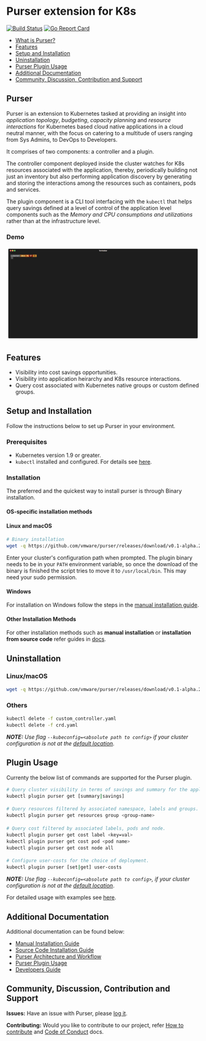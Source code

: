 # Purser extension for K8s

[![Build Status](https://travis-ci.org/vmware/purser.svg?branch=master)](https://travis-ci.org/vmware/purser) [![Go Report Card](https://goreportcard.com/badge/github.com/vmware/purser)](https://goreportcard.com/report/github.com/vmware/purser)

- [What is Purser?](#purser)
- [Features](#features)
- [Setup and Installation](#setup-and-installation)
- [Uninstallation](#uninstallation)
- [Purser Plugin Usage](#plugin-usage)
- [Additional Documentation](#additional-documentation)
- [Community, Discussion, Contribution and Support](#community-discussion-contribution-and-support)

## Purser

Purser is an extension to Kubernetes tasked at providing an insight into *application topology*, *budgeting*, *capacity planning* and *resource interactions* for Kubernetes based cloud native applications in a cloud neutral manner, with the focus on catering to a multitude of users ranging from Sys Admins, to DevOps to Developers.

It comprises of two components: a controller and a plugin.  

The controller component deployed inside the cluster watches for K8s resources associated with the application, thereby, periodically building not just an inventory but also performing application discovery by generating and storing the interactions among the resources such as containers, pods and services.

The plugin component is a CLI tool interfacing with the `kubectl` that helps query savings defined at a level of control of the application level components such as the _Memory and CPU consumptions and utilizations_ rather than at the infrastructure level.

### Demo

![demo](/docs/img/example.gif)

## Features

- Visibility into cost savings opportunities.
- Visibility into application heirarchy and K8s resource interactions.
- Query cost associated with Kubernetes native groups or custom defined groups.

## Setup and Installation

Follow the instructions below to set up Purser in your environment.  

### Prerequisites

- Kubernetes version 1.9 or greater.
- `kubectl` installed and configured. For details see [here](https://kubernetes.io/docs/tasks/tools/install-kubectl/).

### Installation

The preferred and the quickest way to install purser is through Binary installation.

#### OS-specific installation methods

#### Linux and macOS

``` bash
# Binary installation
wget -q https://github.com/vmware/purser/releases/download/v0.1-alpha.2/purser-install.sh && sh purser-install.sh
```

Enter your cluster's configuration path when prompted. The plugin binary needs to be in your `PATH` environment variable, so once the download of the binary is finished the script tries to move it to `/usr/local/bin`. This may need your sudo permission.

#### Windows

For installation on Windows follow the steps in the [manual installation guide](./docs/manualInstallation.md).

#### Other Installation Methods

For other installation methods such as **manual installation** or **installation from source code** refer guides in [docs](./docs).

## Uninstallation

### Linux/macOS

``` bash
wget -q https://github.com/vmware/purser/releases/download/v0.1-alpha.2/purser-uninstall.sh && sh purser-uninstall.sh
```

### Others

``` bash
kubectl delete -f custom_controller.yaml
kubectl delete -f crd.yaml
```

_**NOTE:** Use flag `--kubeconfig=<absolute path to config>` if your cluster configuration is not at the [default location](https://kubernetes.io/docs/concepts/configuration/organize-cluster-access-kubeconfig/#the-kubeconfig-environment-variable)._

## Plugin Usage

Currenty the below list of commands are supported for the Purser plugin.

``` bash
# Query cluster visibility in terms of savings and summary for the application.
kubectl plugin purser get [summary|savings]

# Query resources filtered by associated namespace, labels and groups.
kubectl plugin purser get resources group <group-name>

# Query cost filtered by associated labels, pods and node.
kubectl plugin purser get cost label <key=val>
kubectl plugin purser get cost pod <pod name>
kubectl plugin purser get cost node all

# Configure user-costs for the choice of deployment.
kubectl plugin purser [set|get] user-costs
```

_**NOTE:** Use flag `--kubeconfig=<absolute path to config>`, if your cluster configuration is not at the [default location](https://kubernetes.io/docs/concepts/configuration/organize-cluster-access-kubeconfig/#the-kubeconfig-environment-variable)_.

For detailed usage with examples see [here](./docs/usage.md).

## Additional Documentation

Additional documentation can be found below:

- [Manual Installation Guide](https://github.com/vmware/purser/blob/master/docs/manualInstallation.md)
- [Source Code Installation Guide](https://github.com/vmware/purser/blob/master/docs/sourcecodeInstallation.md)
- [Purser Architecture and Workflow](https://github.com/vmware/purser/blob/master/docs/architecture.md)
- [Purser Plugin Usage](https://github.com/vmware/purser/blob/master/docs/usage.md)
- [Developers Guide](https://github.com/vmware/purser/blob/master/docs/developersGuide.md)

## Community, Discussion, Contribution and Support

**Issues:** Have an issue with Purser, please [log it](https://github.com/vmware/purser/issues).

**Contributing:** Would you like to contribute to our project, refer [How to contribute](./CONTRIBUTING.md) and [Code of Conduct](./CODE_OF_CONDUCT.md) docs.

